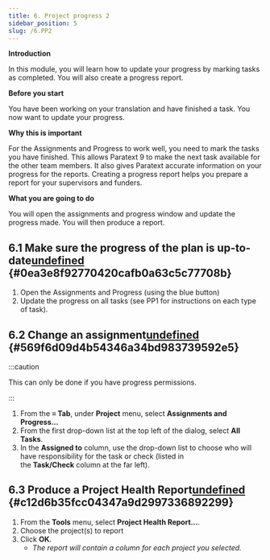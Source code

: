 ```yaml
---
title: 6. Project progress 2
sidebar_position: 5
slug: /6.PP2
---
```




**Introduction**


In this module, you will learn how to update your progress by marking tasks as completed. You will also create a progress report.


**Before you start**


You have been working on your translation and have finished a task. You now want to update your progress.


**Why this is important**


For the Assignments and Progress to work well, you need to mark the tasks you have finished. This allows Paratext 9 to make the next task available for the other team members. It also gives Paratext accurate information on your progress for the reports. Creating a progress report helps you prepare a report for your supervisors and funders.


**What you are going to do**


You will open the assignments and progress window and update the progress made. You will then produce a report.


## 6.1 Make sure the progress of the plan is up-to-date[undefined](https://manual.paratext.org/next/Training-Manual/Stage-1/PP2#61-make-sure-the-progress-of-the-plan-is-up-to-date) {#0ea3e8f92770420cafb0a63c5c77708b}

1. Open the Assignments and Progress (using the blue button)
1. Update the progress on all tasks (see PP1 for instructions on each type of task).

## 6.2 Change an assignment[undefined](https://manual.paratext.org/next/Training-Manual/Stage-1/PP2#62-change-an-assignment) {#569f6d09d4b54346a34bd983739592e5}


:::caution


This can only be done if you have progress permissions.


:::

1. From the **≡ Tab**, under **Project** menu, select **Assignments and Progress…**
1. From the first drop-down list at the top left of the dialog, select **All Tasks**.
1. In the **Assigned to** column, use the drop-down list to choose who will have responsibility for the task or check (listed in the **Task/Check** column at the far left).

## 6.3 Produce a Project Health Report[undefined](https://manual.paratext.org/next/Training-Manual/Stage-1/PP2#63-produce-a-progress-report) {#c12d6b35fcc04347a9d2997336892299}

1. From the **Tools** menu, select **Project Health Report…**.
1. Choose the project(s) to report
1. Click **OK**.
	- _The report will contain a column for each project you selected._
